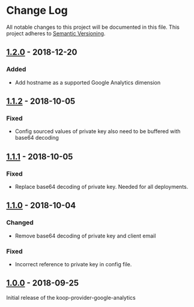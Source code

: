 # Change Log
All notable changes to this project will be documented in this file.
This project adheres to [Semantic Versioning](http://semver.org/).

## [1.2.0] - 2018-12-20
### Added
* Add hostname as a supported Google Analytics dimension

## [1.1.2] - 2018-10-05
### Fixed
* Config sourced values of private key also need to be buffered with base64 decoding

## [1.1.1] - 2018-10-05
### Fixed
* Replace base64 decoding of private key. Needed for all deployments.

## [1.1.0] - 2018-10-04
### Changed
* Remove base64 decoding of private key and client email

### Fixed
* Incorrect reference to private key in config file.

## [1.0.0] - 2018-09-25
Initial release of the koop-provider-google-analytics

[1.2.0]: https://github.com/koopjs/koop-provider-google-analytics/compare/v1.1.2...v1.2.0
[1.1.2]: https://github.com/koopjs/koop-provider-google-analytics/compare/v1.1.1...v1.1.2
[1.1.1]: https://github.com/koopjs/koop-provider-google-analytics/compare/v1.1.0...v1.1.1
[1.1.0]: https://github.com/koopjs/koop-provider-google-analytics/compare/v1.0.0...v1.1.0
[1.0.0]: https://github.com/koopjs/koop-provider-google-analytics/releases/tag/v1.0.0